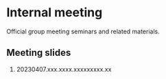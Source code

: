 # Internal meeting 
Official group meeting seminars and related materials.


## Meeting slides
1. 20230407.xxx.xxxx.xxxxxxxxx.xx


